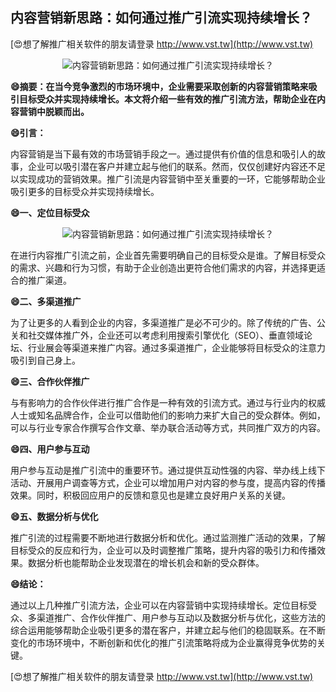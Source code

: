 ## **内容营销新思路：如何通过推广引流实现持续增长？**

[😍想了解推广相关软件的朋友请登录 http://www.vst.tw](http://www.vst.tw)

 <center><img src="https://vst.tw/MP4/tuiguang/png/6.png" alt="内容营销新思路：如何通过推广引流实现持续增长？"></center>

**😄摘要：在当今竞争激烈的市场环境中，企业需要采取创新的内容营销策略来吸引目标受众并实现持续增长。本文将介绍一些有效的推广引流方法，帮助企业在内容营销中脱颖而出。**

**😄引言：**

内容营销是当下最有效的市场营销手段之一。通过提供有价值的信息和吸引人的故事，企业可以吸引潜在客户并建立起与他们的联系。然而，仅仅创建好内容还不足以实现成功的营销效果。推广引流是内容营销中至关重要的一环，它能够帮助企业吸引更多的目标受众并实现持续增长。

**😄一、定位目标受众**

 <center><img src="https://vst.tw/MP4/tuiguang/png/1.png" alt="内容营销新思路：如何通过推广引流实现持续增长？"></center>

在进行内容推广引流之前，企业首先需要明确自己的目标受众是谁。了解目标受众的需求、兴趣和行为习惯，有助于企业创造出更符合他们需求的内容，并选择更适合的推广渠道。

**😄二、多渠道推广**

为了让更多的人看到企业的内容，多渠道推广是必不可少的。除了传统的广告、公关和社交媒体推广外，企业还可以考虑利用搜索引擎优化（SEO）、垂直领域论坛、行业展会等渠道来推广内容。通过多渠道推广，企业能够将目标受众的注意力吸引到自己身上。

**😄三、合作伙伴推广**

与有影响力的合作伙伴进行推广合作是一种有效的引流方式。通过与行业内的权威人士或知名品牌合作，企业可以借助他们的影响力来扩大自己的受众群体。例如，可以与行业专家合作撰写合作文章、举办联合活动等方式，共同推广双方的内容。

**😄四、用户参与互动**

用户参与互动是推广引流中的重要环节。通过提供互动性强的内容、举办线上线下活动、开展用户调查等方式，企业可以增加用户对内容的参与度，提高内容的传播效果。同时，积极回应用户的反馈和意见也是建立良好用户关系的关键。

**😄五、数据分析与优化**

推广引流的过程需要不断地进行数据分析和优化。通过监测推广活动的效果，了解目标受众的反应和行为，企业可以及时调整推广策略，提升内容的吸引力和传播效果。数据分析也能帮助企业发现潜在的增长机会和新的受众群体。

**😄结论：**

通过以上几种推广引流方法，企业可以在内容营销中实现持续增长。定位目标受众、多渠道推广、合作伙伴推广、用户参与互动以及数据分析与优化，这些方法的综合运用能够帮助企业吸引更多的潜在客户，并建立起与他们的稳固联系。在不断变化的市场环境中，不断创新和优化的推广引流策略将成为企业赢得竞争优势的关键。

[😍想了解推广相关软件的朋友请登录 http://www.vst.tw](http://www.vst.tw)




